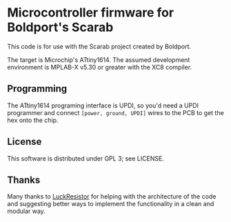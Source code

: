 Microcontroller firmware for Boldport's Scarab
==============================================

This code is for use with the Scarab project created by Boldport.

The target is Microchip's ATtiny1614. The assumed development environment is MPLAB-X v5.30 or greater with the XC8 compiler. 

Programming
-----------

The ATtiny1614 programing interface is UPDI, so you'd need a UPDI programmer and connect `[power, ground, UPDI]` wires to the PCB to get the hex onto the chip.

License
-------

This software is distributed under GPL 3; see LICENSE. 

Thanks
------

Many thanks to [LuckResistor](https://luckyresistor.me) for helping with the architecture of the code and suggesting better ways to implement the functionality in a clean and modular way.
